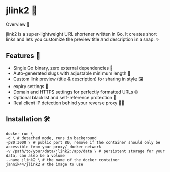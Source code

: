 # jlink2 🚀
Overview 🌟

jlink2 is a super-lightweight URL shortener written in Go. It creates short links and lets you customize the preview title and description in a snap. ✨
## Features 🎉
- Single Go binary, zero external dependencies 💪
- Auto-generated slugs with adjustable minimum length 🔢
- Custom link preview (title & description) for sharing in style 🖼️
- expiry settings 📅
- Domain and HTTPS settings for perfectly formatted URLs 🌐
- Optional blacklist and self-reference protection 🚫
- Real client IP detection behind your reverse proxy 🕵️‍♂️

## Installation 🛠️

```
docker run \
-d \ # detached mode, runs in background
-p80:3000 \ # public port 80, remove if the container should only be accessible from your proxy/ docker network
-v /path/to/your/data/jlink2:/app/data \ # persistent storage for your data, can also be a volume
--name jlink2 \ # the name of the docker container
jannik44/jlink2 # the image to use
```

